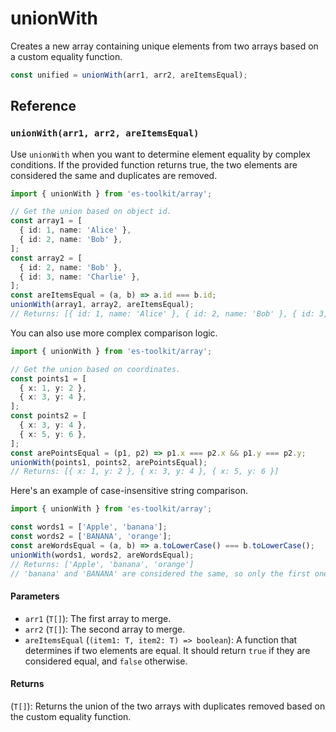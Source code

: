 # unionWith

Creates a new array containing unique elements from two arrays based on a custom equality function.

```typescript
const unified = unionWith(arr1, arr2, areItemsEqual);
```

## Reference

### `unionWith(arr1, arr2, areItemsEqual)`

Use `unionWith` when you want to determine element equality by complex conditions. If the provided function returns true, the two elements are considered the same and duplicates are removed.

```typescript
import { unionWith } from 'es-toolkit/array';

// Get the union based on object id.
const array1 = [
  { id: 1, name: 'Alice' },
  { id: 2, name: 'Bob' },
];
const array2 = [
  { id: 2, name: 'Bob' },
  { id: 3, name: 'Charlie' },
];
const areItemsEqual = (a, b) => a.id === b.id;
unionWith(array1, array2, areItemsEqual);
// Returns: [{ id: 1, name: 'Alice' }, { id: 2, name: 'Bob' }, { id: 3, name: 'Charlie' }]
```

You can also use more complex comparison logic.

```typescript
import { unionWith } from 'es-toolkit/array';

// Get the union based on coordinates.
const points1 = [
  { x: 1, y: 2 },
  { x: 3, y: 4 },
];
const points2 = [
  { x: 3, y: 4 },
  { x: 5, y: 6 },
];
const arePointsEqual = (p1, p2) => p1.x === p2.x && p1.y === p2.y;
unionWith(points1, points2, arePointsEqual);
// Returns: [{ x: 1, y: 2 }, { x: 3, y: 4 }, { x: 5, y: 6 }]
```

Here's an example of case-insensitive string comparison.

```typescript
import { unionWith } from 'es-toolkit/array';

const words1 = ['Apple', 'banana'];
const words2 = ['BANANA', 'orange'];
const areWordsEqual = (a, b) => a.toLowerCase() === b.toLowerCase();
unionWith(words1, words2, areWordsEqual);
// Returns: ['Apple', 'banana', 'orange']
// 'banana' and 'BANANA' are considered the same, so only the first one is kept.
```

#### Parameters

- `arr1` (`T[]`): The first array to merge.
- `arr2` (`T[]`): The second array to merge.
- `areItemsEqual` (`(item1: T, item2: T) => boolean`): A function that determines if two elements are equal. It should return `true` if they are considered equal, and `false` otherwise.

#### Returns

(`T[]`): Returns the union of the two arrays with duplicates removed based on the custom equality function.
